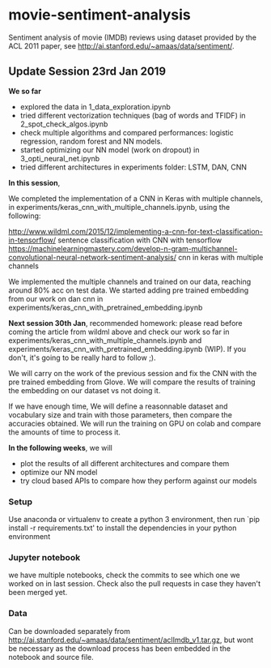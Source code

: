 # movie-sentiment-analysis
Sentiment analysis of movie (IMDB) reviews using dataset provided by the ACL 2011 paper, see http://ai.stanford.edu/~amaas/data/sentiment/.

## Update Session 23rd Jan 2019 

**We so far**
- explored the data in 1_data_exploration.ipynb
- tried different vectorization techniques (bag of words and TFIDF) in 2_spot_check_algos.ipynb
- check multiple algorithms and compared performances: logistic regression, random forest and NN models. 
- started optimizing our NN model (work on dropout) in 3_opti_neural_net.ipynb
- tried different architectures in experiments folder: LSTM, DAN, CNN

**In this session**, 

We completed the implementation of a CNN in Keras with multiple channels, in experiments/keras_cnn_with_multiple_channels.ipynb, using the following:

http://www.wildml.com/2015/12/implementing-a-cnn-for-text-classification-in-tensorflow/ sentence classification with CNN with tensorflow
https://machinelearningmastery.com/develop-n-gram-multichannel-convolutional-neural-network-sentiment-analysis/ cnn in keras with multiple channels

We implemented the multiple channels and trained on our data, reaching around 80% acc on test data. We started adding pre trained embedding from our work on dan cnn in experiments/keras_cnn_with_pretrained_embedding.ipynb

**Next session 30th Jan**, 
recommended homework: please read before coming the article from wildml above and check our work so far in experiments/keras_cnn_with_multiple_channels.ipynb and experiments/keras_cnn_with_pretrained_embedding.ipynb (WIP). If you don't, it's going to be really hard to follow ;).

We will carry on the work of the previous session and fix the CNN with the pre trained embedding from Glove. We will compare the results of training the embedding on our dataset vs not doing it.

If we have enough time, We will define a reasonnable dataset and vocabulary size and train with those parameters, then compare the accuracies obtained. We will run the training on GPU on colab and compare the amounts of time to process it.

**In the following weeks**, we will
- plot the results of all different architectures and compare them
- optimize our NN model
- try cloud based APIs to compare how they perform against our models


### Setup
Use anaconda or virtualenv to create a python 3 environment, then
run `pip install -r requirements.txt' to install the dependencies in your python environment

### Jupyter notebook
we have multiple notebooks, check the commits to see which one we worked on in last session. Check also the pull requests in case they haven't been merged yet.


### Data 

Can be downloaded separately from http://ai.stanford.edu/~amaas/data/sentiment/aclImdb_v1.tar.gz, but wont be necessary as the download process has been embedded in the notebook and source file.

